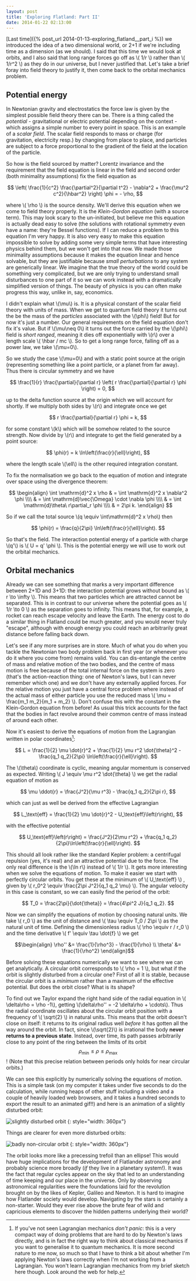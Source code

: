 ```yaml
---
layout: post
title: 'Exploring Flatland: Part II'
date: 2014-01-22 02:13:00
---
```


[Last time]({% post_url 2014-01-13-exploring_flatland__part_i %}) we introduced
the idea of a two dimensional world, or 2+1 if we're including time as a
dimension (as we should). I said that this time we would look at orbits, and I
also said that long range forces go off as \\( 1/r \\) rather than \\( 1/r^2 \\)
as they do in our universe, but I never justified that. Let's take a brief foray
into field theory to justify it, then come back to the orbital mechanics problem.

## Potential energy

In Newtonian gravity and electrostatics the force law is given by the simplest
possible field theory there can be. There is a thing called the *potential* -
gravitational or electric potential depending on the context - which assigns a
simple number to every point in space. This is an example of a *scalar field*.
The scalar field responds to mass or charge (for gravitation, electricity resp.)
by changing from place to place, and particles are subject to a force
proportional to the gradient of the field at the location of the particle.

So how is the field sourced by matter? Lorentz invariance and the requirement
that the field equation is linear in the field and second order (both minimality
assumptions) fix the field equation as

$$ \left( \frac{1}{c^2} \frac{\partial^2}{\partial t^2} - \nabla^2 + \frac{\mu^2 c^2}{\hbar^2} \right) \phi = - \rho, $$

where \\( \rho \\) is the source density. We'll derive this equation when we
come to field theory properly. It is the *Klein-Gordon equation* (with a source
term). This may look scary to the un-initiated, but believe me this equation is
actually dead easy to solve (the solutions with rotational symmetry even have a
name: they're Bessel functions). If I can reduce a problem to this equation I'm
very happy. It is also very easy to make this equation impossible to solve by
adding some very simple terms that have interesting physics behind them, but we
won't get into that now. We made those minimality assumptions because it makes
the equation linear and hence solvable, but they are justifiable because *small
perturbations* to any system are generically linear. We imagine that the true
theory of the world could be something very complicated, but we are only trying
to understand small disturbances to one part of it so we can work instead with a
dramatically simplified version of things. The beauty of physics is you can
often make progress this way, unlike in, say, economics.

I didn't explain what \\(\mu\\) is. It is a physical constant of the scalar field
theory with units of mass. When we get to quantum field theory it turns out the
be the mass of the *particles* associated with the \\(\phi\\) field! But for now
it's just a number. Our general requirements on the field equation don't fix
it's value. But if \\(\mu\neq 0\\) it turns out the force carried by the
\\(\phi\\) field is *short ranged*, meaning it dies off exponentially with
\\(r\\) over a length scale \\( \hbar / mc \\). So to get a long range force,
falling off as a power law, we take \\(\mu=0\\).

So we study the case \\(\mu=0\\) and with a static point source at the origin
(representing something like a point particle, or a planet from far away). Thus
there is circular symmetry and we have

$$ \frac{1}{r} \frac{\partial}{\partial r} \left( r \frac{\partial}{\partial r} \phi \right) = 0, $$

up to the delta function source at the origin which we will account for shortly.
If we multiply both sides by \\(r\\) and integrate once we get

$$ r \frac{\partial}{\partial r} \phi = k, $$

for some constant \\(k\\) which will be somehow related to the source strength.
Now divide by \\(r\\) and integrate to get the field generated by a point
source:

$$ \phi(r) = k \ln\left(\frac{r}{\ell}\right), $$

where the length scale \\(\ell\\) is the other required integration constant.

To fix the normalisation we go back to the equation of motion and integrate over
space using the divergence theorem:

$$ \begin{align}
\int \mathrm{d}^2 x \rho & = \int \mathrm{d}^2 x \nabla^2 \phi \\\\
 & = \int \mathrm{d}\vec{\Omega} \cdot \nabla \phi \\\\
 & = \int \mathrm{d}\theta\ r\partial_r \phi \\\\
 & = 2\pi k.
\end{align} $$

So if we call the total source \\(q \equiv \int\mathrm{d}^2 x \rho\\) then

$$ \phi(r) = \frac{q}{2\pi} \ln\left(\frac{r}{\ell}\right). $$

So that's the field. The interaction potential energy of a particle with charge
\\(q'\\) is \\( U = q' \phi \\). This is the potential energy we will use to
work out the orbital mechanics.

## Orbital mechanics

Already we can see something that marks a very important difference between 2+1D
and 3+1D: the interaction potential grows without bound as \\( r \to \infty \\).
This means that two particles which are attracted cannot be separated. This is
in contrast to our universe where the potential goes as \\( 1/r \to 0 \\) as the
separation goes to infinity. This means that, for example, a rocket can reach
escape velocity and leave the Earth. The energy cost to do a similar thing in
Flatland could be much greater, and you would never truly "escape", although
with enough energy you could reach an arbitrarily great distance before falling
back down.

Let's see if any more surprises are in store. Much of what you do when you tackle
the Newtonian two body problem back in first year (or whenever you do it where
you come from) remains valid. You can dis-entangle the centre of mass and
relative motion of the two bodies, and the centre of mass motion is free because
of the total internal force on the system is zero (that's the action-reaction
thing: one of Newton's laws, but I can never remember which one) and we don't have
any externally applied forces. For the relative motion you just have a central
force problem where instead of the actual mass of either particle you use the
reduced mass \\( \mu = \frac{m_1 m_2}{m_1 + m_2} \\). Don't confuse this with
the constant in the Klein-Gordon equation from before! As usual this trick accounts
for the fact that the bodies in fact revolve around their common centre of mass
instead of around each other.

Now it's easiest to derive the equations of motion from the Lagrangian written
in polar coordinates[^1]:

$$ L = \frac{1}{2} \mu \dot{r}^2 + \frac{1}{2} \mu r^2 \dot{\theta}^2 -
\frac{q_1 q_2}{2\pi} \ln\left(\frac{r}{\ell}\right). $$

The \\(\theta\\) coordinate is cyclic, meaning angular momentum is conserved as
expected. Writing \\( J \equiv \mu r^2 \dot{\theta} \\) we get the radial equation
of motion as

$$ \mu \ddot{r} = \frac{J^2}{\mu r^3} - \frac{q_1 q_2}{2\pi r}, $$

which can just as well be derived from the effective Lagrangian

$$ L_\text{eff} = \frac{1}{2} \mu \dot{r}^2 - U_\text{eff}\left(r\right), $$

with the effective potential

$$ U_\text{eff}\left(r\right) = \frac{J^2}{2\mu r^2} + \frac{q_1
q_2}{2\pi}\ln\left(\frac{r}{\ell}\right). $$

This should all look rather like the standard Kepler problem: a centrifugal
repulsion (yes, it's real) and an attractive potential due to the force. The
only real difference is the \\(\ln r\\) instead of \\( 1/r \\). It gets more
interesting when we solve the equations of motion. To make it easier we start
with perfectly circular orbits. You get these at the minimum of \\( U_\text{eff} \\)
, given by \\( r_0^2 \equiv \frac{2\pi J^2}{q_1 q_2 \mu} \\). The angular
velocity in this case is constant, so we can easily find the period of the
orbit:

$$ T_0 = \frac{2\pi}{\dot{\theta}} = \frac{4\pi^2 J}{q_1 q_2}. $$

Now we can simplify the equations of motion by choosing natural units. We take
\\( r_0 \\) as the unit of distance and \\( \tau \equiv T_0 / 2\pi \\) as the
natural unit of time. Defining the dimensionless radius \\( \rho \equiv r / r_0 \\)
and the time derivative \\( f' \equiv \tau \dot{f} \\) we get

$$\begin{align}
\rho'' &= \frac{1}{\rho^3} - \frac{1}{\rho} \\
\theta' &= \frac{1}{\rho^2}
\end{align}$$

Before solving these equations numerically we want to see where we can get
analytically. A circular orbit corresponds to \\( \rho = 1 \\), but what if the
orbit is slightly disturbed from a circular one? First of all it is stable,
because the circular orbit is a _minimum_ rather than a maximum of the effective
potential. But does the orbit close? What is its shape?

To find out we Taylor expand the right hand side of the radial equation in
\\( \delta\rho = \rho -1\\), getting \\(\delta\rho'' = -2 \delta\rho + \cdots\\).
Thus the radial coordinate oscillates about the circular orbit position with a
frequency of \\( \sqrt{2} \\) in natural units. This means that the orbit
doesn't close on itself: it returns to its original radius well _before_ it has
gotten all the way around the orbit. In fact, since \\(\sqrt{2}\\) is irrational
the body **never returns to a previous state**. Instead, over time, its path
passes arbitrarily close to any point of the ring between the limits of its orbit
$$ \rho_\text{min} \le \rho \le \rho_\text{max} $$! (Note that this precise
relation between periods only holds for near circular orbits.)

We can see this explicitly by numerically solving the equations of motion. This
is a simple task (on my computer it takes under five seconds to do the
calculation, while running heaps of other stuff including a video and a couple
of heavily loaded web browsers, and it takes a hundred seconds to export the
result to an animated gif!!) and here is an animation of a slightly disturbed
orbit:

![slightly disturbed orbit](/images/flatland_2_post/orbit1.gif)
{: style="width: 360px"}

Things are clearer for even more disturbed orbits:

![badly non-circular orbit](/images/flatland_2_post/orbit2.gif)
{: style="width: 360px"}

The orbit looks more like a precessing trefoil than an ellipse! This would have
huge implications for the development of Flatlander astronomy and probably
science more broadly (*if* they live in a planetary system!). It was the fact that
regular cycles appear on the sky that led to an understanding of time keeping and
our place in the universe. Only by observing astronomical regularities were the
foundations laid for the revolution brought on by the likes of Kepler, Galileo and
Newton. It is hard to imagine how Flatlander society would develop. Navigating by
the stars is certainly a non-starter.  Would they ever rise above the brute fear
of wild and capricious elements to discover the hidden patterns underlying their
world? 

[^1]:
    If you've not seen Lagrangian mechanics _don't panic_: this
    is a very compact way of doing problems that are hard to do by Newton's laws
    directly, and is in fact the right way to think about classical mechanics if you
    want to generalise it to quantum mechanics. It is more second nature to me now,
    so much so that I have to think a bit about whether I'm applying Newton's
    laws correctly when I'm not working from a Lagrangian. You won't learn Lagrangian
    mechanics from my brief sketch here though. Look around the web for help.
